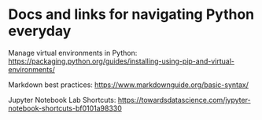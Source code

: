 # Docs and links for navigating Python everyday

Manage virtual environments in Python: https://packaging.python.org/guides/installing-using-pip-and-virtual-environments/

Markdown best practices: https://www.markdownguide.org/basic-syntax/

Jupyter Notebook Lab Shortcuts: https://towardsdatascience.com/jypyter-notebook-shortcuts-bf0101a98330
